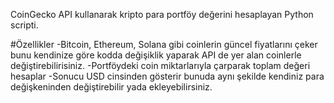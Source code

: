 CoinGecko API kullanarak kripto para portföy değerini hesaplayan Python scripti.

#Özellikler
-Bitcoin, Ethereum, Solana gibi coinlerin güncel fiyatlarını çeker bunu kendinize göre kodda değişiklik yaparak API de yer alan coinlerle değiştirebilirisiniz.
-Portföydeki coin miktarlarıyla çarparak toplam değeri hesaplar
-Sonucu USD cinsinden gösterir bunuda aynı şekilde kendiniz para değişkeninden değiştirebilir yada ekleyebilirsiniz.

